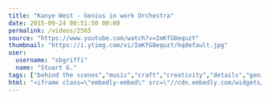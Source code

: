 ```yaml
---
title: "Kanye West - Genius in work Orchestra"
date: 2015-09-24 00:51:50 00:00
permalink: /videos/2565
source: "https://www.youtube.com/watch?v=ImKfG8equzY"
thumbnail: "https://i.ytimg.com/vi/ImKfG8equzY/hqdefault.jpg"
user:
  username: "sbgriffi"
  name: "Stuart G."
tags: ["behind the scenes","music","craft","creativity","details","genius"]
html: "<iframe class=\"embedly-embed\" src=\"//cdn.embedly.com/widgets/media.html?src=https%3A%2F%2Fwww.youtube.com%2Fembed%2FImKfG8equzY%3Fwmode%3Dtransparent%26feature%3Doembed&wmode=transparent&url=https%3A%2F%2Fwww.youtube.com%2Fwatch%3Fv%3DImKfG8equzY&image=https%3A%2F%2Fi.ytimg.com%2Fvi%2FImKfG8equzY%2Fhqdefault.jpg&key=daaebf4d9cdd46779200162d0ca86e20&type=text%2Fhtml&schema=youtube\" width=\"640\" height=\"480\" scrolling=\"no\" frameborder=\"0\" allowfullscreen></iframe>"
---
```


